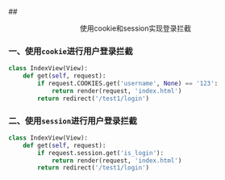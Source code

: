##<center>使用cookie和session实现登录拦截</center>

### 一、使用`cookie`进行用户登录拦截

```py
class IndexView(View):
    def get(self, request):
        if request.COOKIES.get('username', None) == '123':
            return render(request, 'index.html')
        return redirect('/test1/login')
```

### 二、使用`session`进行用户登录拦截

```py
class IndexView(View):
    def get(self, request):
        if request.session.get('is_login'):
            return render(request, 'index.html')
        return redirect('/test1/login')
```